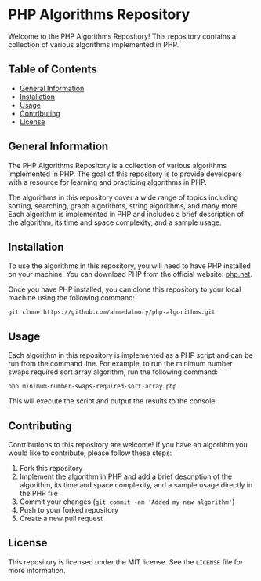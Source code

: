 # PHP Algorithms Repository

Welcome to the PHP Algorithms Repository! This repository contains a collection of various algorithms implemented in PHP.

## Table of Contents

- [General Information](#general-information)
- [Installation](#installation)
- [Usage](#usage)
- [Contributing](#contributing)
- [License](#license)

## General Information

The PHP Algorithms Repository is a collection of various algorithms implemented in PHP. The goal of this repository is to provide developers with a resource for learning and practicing algorithms in PHP. 

The algorithms in this repository cover a wide range of topics including sorting, searching, graph algorithms, string algorithms, and many more. Each algorithm is implemented in PHP and includes a brief description of the algorithm, its time and space complexity, and a sample usage.

## Installation

To use the algorithms in this repository, you will need to have PHP installed on your machine. You can download PHP from the official website: [php.net](https://www.php.net/).

Once you have PHP installed, you can clone this repository to your local machine using the following command:

```git clone https://github.com/ahmedalmory/php-algorithms.git```

## Usage

Each algorithm in this repository is implemented as a PHP script and can be run from the command line. For example, to run the minimum number swaps required sort array algorithm, run the following command:

```php minimum-number-swaps-required-sort-array.php```


This will execute the script and output the results to the console.

## Contributing

Contributions to this repository are welcome! If you have an algorithm you would like to contribute, please follow these steps:

1. Fork this repository
2. Implement the algorithm in PHP and add a brief description of the algorithm, its time and space complexity, and a sample usage directly in the PHP file
3. Commit your changes (`git commit -am 'Added my new algorithm'`)
4. Push to your forked repository
5. Create a new pull request

## License

This repository is licensed under the MIT license. See the `LICENSE` file for more information.